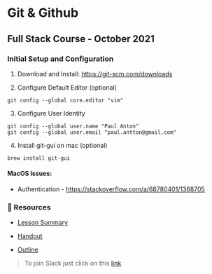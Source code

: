 # Git & Github
## Full Stack Course - October 2021

### Initial Setup and Configuration

1. Download and Install: https://git-scm.com/downloads

2. Configure Default Editor (optional)

```
git config --global core.editor "vim"
```

3. Configure User Identity
```
git config --global user.name "Paul Anton"
git config --global user.email "paul.antton@gmail.com"
```

4. Install git-gui on mac (optional)
```
brew install git-gui
```

#### MacOS Issues:

* Authentication - https://stackoverflow.com/a/68780401/1368705

### 📄 Resources

- [Lesson Summary](https://...)

- [Handout](https://...)

- [Outline](https://...)


> To join Slack just click on this [link](https://hamburgcodingschool.slack.com/join/shared_invite/enQtMjczNDI3OTE4NzIwLTE2ZmNkNDk5YTg3MDFlOTY2ZmU2YzU5YTU4MTNhNDg4MTRhNTMwYzFiNTdlOTdhYzllYzg5YmVkYzljNWExY2U#/)

